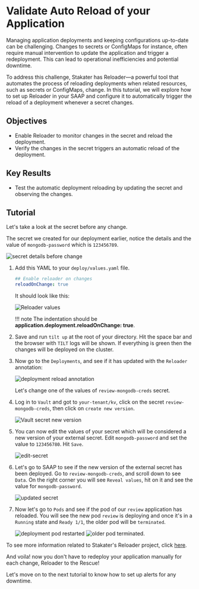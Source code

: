 # Validate Auto Reload of your Application

Managing application deployments and keeping configurations up-to-date can be challenging. Changes to secrets or ConfigMaps for instance, often require manual intervention to update the application and trigger a redeployment. This can lead to operational inefficiencies and potential downtime.

To address this challenge, Stakater has Reloader—a powerful tool that automates the process of reloading deployments when related resources, such as secrets or ConfigMaps, change. In this tutorial, we will explore how to set up Reloader in your SAAP and configure it to automatically trigger the reload of a deployment whenever a secret changes.

## Objectives

- Enable Reloader to monitor changes in the secret and reload the deployment.
- Verify the changes in the secret triggers an automatic reload of the deployment.

## Key Results

- Test the automatic deployment reloading by updating the secret and observing the changes.

## Tutorial

Let's take a look at the secret before any change.

The secret we created for our deployment earlier, notice the details and the value of `mongodb-password` which is `123456789`.

![secret details before change](images/secret-details-before-change.png)

1. Add this YAML to your `deploy/values.yaml` file.

    ```yaml
    ## Enable reloader on changes
    reloadOnChange: true
    ```

    It should look like this:

    ![Reloader values](images/reload-values.png)

    !!! note
        The indentation should be **application.deployment.reloadOnChange: true**.

1. Save and run `tilt up` at the root of your directory. Hit the space bar and the browser with `TILT` logs will be shown. If everything is green then the changes will be deployed on the cluster.

1. Now go to the `Deployments`, and see if it has updated with the `Reloader` annotation:

    ![deployment reload annotation](images/deployment-reload.png)

    Let's change one of the values of `review-mongodb-creds` secret.

1. Log in to `Vault` and got to `your-tenant/kv`, click on the secret `review-mongodb-creds`, then click on `create new version`.

    ![Vault secret new version](images/vault-secret-new-version.png)

1. You can now edit the values of your secret which will be considered a new version of your external secret. Edit `mongodb-password` and set the value to `123456780`. Hit `Save`.

    ![edit-secret](images/edit-secret.png)

1. Let's go to SAAP to see if the new version of the external secret has been deployed. Go to `review-mongodb-creds`, and scroll down to see `Data`. On the right corner you will see `Reveal values`, hit on it and see the value for `mongodb-password`.

    ![updated secret](images/updated-secret.png)

1. Now let's go to `Pods` and see if the pod of our `review` application has reloaded. You will see the new pod `review` is deploying and once it's in a `Running` state and `Ready 1/1`, the older pod will be `terminated`.

    ![deployment pod restarted](images/deployment-pod-restarted.png)
    ![older pod terminated](images/old-pod-terminated.png).

To see more information related to Stakater's Reloader project, click [here](https://github.com/stakater/Reloader).

And voila! now you don't have to redeploy your application manually for each change, Reloader to the Rescue!

Let's move on to the next tutorial to know how to set up alerts for any downtime.
